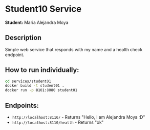 # Student10 Service

**Student:** Maria Alejandra Moya 

## Description

Simple web service that responds with my name and a health check endpoint.

## How to run individually:


```bash
cd services/student01
docker build -t student01 .
docker run -p 8101:8080 student01
```

## Endpoints:

- `http://localhost:8110/` - Returns "Hello, I am Alejandra Moya :D"
- `http://localhost:8110/health` - Returns "ok"

